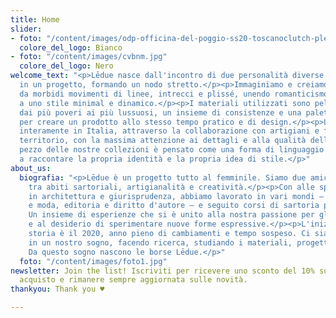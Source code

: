 ```yaml
---
title: Home
slider:
- foto: "/content/images/odp-officina-del-poggio-ss20-toscanoclutch-plexyfuxia.jpg"
  colore_del_logo: Bianco
- foto: "/content/images/cvbnm.jpg"
  colore_del_logo: Nero
welcome_text: "<p>Lēdue nasce dall'incontro di due personalità diverse che confluiscono
  in un progetto, formando un nodo stretto.</p><p>Immaginiamo e creiamo borse caratterizzate
  da morbidi movimenti di linee, intrecci e plissé, unendo romanticismo e raffinatezza
  a uno stile minimal e dinamico.</p><p>I materiali utilizzati sono pelle e tessuti,
  dai più poveri ai più lussuosi, un insieme di consistenze e una palette di colori
  per creare un prodotto allo stesso tempo pratico e di design.</p><p>Lēdue investe
  interamente in Italia, attraverso la collaborazione con artigiani e fornitori del
  territorio, con la massima attenzione ai dettagli e alla qualità della lavorazione.</p><p>Ogni
  pezzo delle nostre collezioni è pensato come una forma di linguaggio che possa contribuire
  a raccontare la propria identità e la propria idea di stile.</p>"
about_us:
  biografia: "<p>Lēdue è un progetto tutto al femminile. Siamo due amiche cresciute
    tra abiti sartoriali, artigianalità e creatività.</p><p>Con alle spalle una laurea
    in architettura e giurisprudenza, abbiamo lavorato in vari mondi ⁠– scenografia
    e moda, editoria e diritto d'autore ⁠– e seguito corsi di sartoria professionale.
    Un insieme di esperienze che si è unito alla nostra passione per gli accessori
    e al desiderio di sperimentare nuove forme espressive.</p><p>L'inizio di questa
    storia è il 2020, anno pieno di cambiamenti e tempo sospeso. Ci siamo rifugiate
    in un nostro sogno, facendo ricerca, studiando i materiali, progettando prototipi.
    Da questo sogno nascono le borse Lēdue.</p>"
  foto: "/content/images/foto1.jpg"
newsletter: Join the list! Iscriviti per ricevere uno sconto del 10% sul tuo primo
  acquisto e rimanere sempre aggiornata sulle novità.
thankyou: Thank you ♥

---
```

